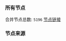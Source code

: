 ### 所有节点
合并节点总数: `5196`
[节点链接](https://github.com/rzhy1/33/raw/master/sub/sub_merge_base64.txt)

### 节点来源
